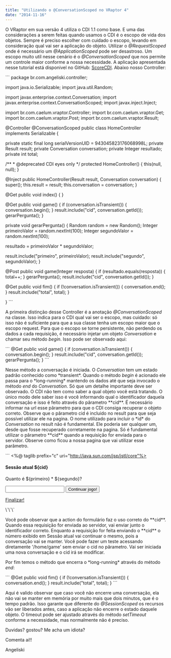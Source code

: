 ```yaml
---
title: "Utilizando o @ConversationScoped no VRaptor 4"
date: "2014-11-16"
---
```


O VRaptor em sua versão 4 utiliza o CDI 1.1 como base. E uma das considerações a serem feitas quando usamos o CDI é o escopo de vida dos objetos. Sempre é preciso escolher com cuidado o escopo, levando em consideração qual vai ser a aplicação do objeto. Utilizar o _@RequestScoped_ onde é necessário um _@ApplicationScoped_ pode ser desastroso. Um escopo muito util nesse cenário é o _@ConversationScoped_ que nos permite um controle maior conforme a nossa necessidade. A aplicação apresentada nesse tutorial está disponivel no GitHub: [ScoreCDI](https://github.com/angeliski/ScoreCDI "ScoreCDI"). Abaixo nosso Controller:

\`\`\` package br.com.angeliski.controller;

import java.io.Serializable; import java.util.Random;

import javax.enterprise.context.Conversation; import javax.enterprise.context.ConversationScoped; import javax.inject.Inject;

import br.com.caelum.vraptor.Controller; import br.com.caelum.vraptor.Get; import br.com.caelum.vraptor.Post; import br.com.caelum.vraptor.Result;

@Controller @ConversationScoped public class HomeController implements Serializable {

private static final long serialVersionUID = 943045823176068998L; private Result result; private Conversation conversation; private Integer resultado; private int total;

/\*\* \* @deprecated CDI eyes only \*/ protected HomeController() { this(null, null); }

@Inject public HomeController(Result result, Conversation conversation) { super(); this.result = result; this.conversation = conversation; }

@Get public void index() { }

@Get public void game() { if (conversation.isTransient()) { conversation.begin(); } result.include("cid", conversation.getId()); gerarPergunta(); }

private void gerarPergunta() { Random random = new Random(); Integer primeiroValor = random.nextInt(100); Integer segundoValor = random.nextInt(100);

resultado = primeiroValor \* segundoValor;

result.include("primeiro", primeiroValor); result.include("segundo", segundoValor); }

@Post public void game(Integer resposta) { if (resultado.equals(resposta)) { total++; } gerarPergunta(); result.include("cid", conversation.getId()); }

@Get public void fim() { if (!conversation.isTransient()) { conversation.end(); } result.include("total", total); }

} \`\`\`

A primeira distinção desse Controller é a anotação _@ConversationScoped_ na classe. Isso indica para o CDI qual vai ser o escopo, mas cuidado: só isso não é suficiente para que a sua classe tenha um escopo maior que o escopo request. Para que o escopo se torne persistente, não perdendo os dados a cada requisição, é necessário injetar um objeto _Conversation_ e chamar seu método _begin_. Isso pode ser observado aqui:

\`\`\` @Get public void game() { if (conversation.isTransient()) { conversation.begin(); } result.include("cid", conversation.getId()); gerarPergunta(); } \`\`\`

Nesse método a conversação é iniciada. O _Conversation_ tem um estado padrão conhecido como \*transient\*. Quando o método _begin_ é acionado ele passa para o \*long-running\* mantendo os dados até que seja invocado o método _end_ do _Conversation_. Só que um detalhe importante deve ser observado. O CDI não tem como saber a qual objeto você está tratando. O único modo dele saber isso é você informando qual o identificador daquela conversação e isso é feito através do pârametro \*\*cid\*\*. É necessário informar na url esse pârametro para que o CDI consiga recuperar o objeto correto. Observe que o pârametro cid é incluido no result para que seja possível utilizar ele na pagina. O nome utilizado para incluir o \*id\* do _Conversation_ no result não é fundamental. Ele poderia ser qualquer um, desde que fosse recuperado corretamente na pagina. Só é fundamental utilizar o pârametro \*\*cid\*\* quando a requisição for enviada para o servidor. Observe como ficou a nossa pagina que vai utilizar esse parâmetro.

\`\`\` <%@ taglib prefix="c" uri="http://java.sun.com/jsp/jstl/core"%>

<!DOCTYPE html> <html> <head> <title>Score CDI</title>

</head> <body>

<h4>Sessão atual ${cid}</h4>

Quanto é ${primeiro} \* ${segundo}?

<form action="${linkTo\[HomeController\].game}?cid=${cid}" method="POST"> <input name="resposta" type="number" required> <button type="submit">Continuar jogo!</button> </form>

<a href="${linkTo\[HomeController\].fim}?cid=${cid}">Finalizar!</a>

</body> </html> \`\`\`

Você pode observar que a action do formulário faz o uso correto do \*\*cid\*\*. Quando essa requisição for enviada ao servidor, vai enviar junto o identificador correto. Enquanto a requisição for feita enviando o \*\*cid\*\* o número exibido em Sessão atual vai continuar o mesmo, pois a conversação vai se manter. Você pode fazer um teste acessando diretamente '/home/game' sem enviar o cid no pârametro. Vai ser iniciada uma nova conversação e o cid irá se modificar.

Por fim temos o método que encerra o \*long-running\* através do método _end_:

\`\`\` @Get public void fim() { if (!conversation.isTransient()) { conversation.end(); } result.include("total", total); } \`\`\`

Aqui é valido observar que caso você não encerre uma conversação, ela não vai se manter em memória por muito mais que dois minutos, que é o tempo padrão. Isso garante que diferente do _@SessionScoped_ os recursos vão ser liberados antes, caso a aplicação não encerre o estado daquele objeto. O timeout pode ser ajustado através do método _setTimeout_ conforme a necessidade, mas normalmente não é preciso.

Duvidas? gostou? Me acha um idiota?

Comenta ai!!

Angeliski
